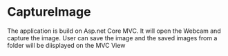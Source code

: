 # CaptureImage

The application is build on Asp.net Core MVC. It will open the Webcam and capture the image.
User can save the image and the saved images from a folder will be diisplayed on the MVC View